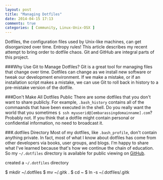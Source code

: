 ```yaml
---
layout: post
title: "Managing Dotfiles"
date: 2014-04-15 17:13
comments: true
categories: [ Community, Linux-Unix-OSX ]
---
```

Dotfiles, the configuration files used by Unix-like machines, can get disorganized over time. Entropy rules! This article describes my recent attempt to bring order to dotfile chaos. Git and GitHub are integral parts of this project.

###Why Use Git to Manage Dotfiles?
Git is a great tool for managing files that change over time. Dotfiles can change as we install new software or tweak our development environment. If we make a mistake, or if an installation script makes a mistake, we can use Git to roll back in history to a pre-mistake version of the dotfile.

###Don't Make All Dotfiles Public
There are some dotfiles that you don't want to share publicly. For
example, `.bash_history` contains all of the commaands that have been executed in the shell. Do you really want the world that you sometimes `$ ssh myuserid@[embarassingdomainname].com`? Probably not. If you think that a dotfile might contain personal or confidential information, no need to broadcast it.

###.dotfiles Directory
Most of my dotfiles, like `.bash_profile`, don't contain anything
private. In fact, most of what I know about dotfiles has come from other
developers via books, user groups, and blogs. I'm happy to share what
I've learned because that's how we continue the chain of education. So
my `~/.dotfiles` directory is available for public viewing on
[GitHub](https://github.com/RayHightower/.dotfiles).


created a `~/.dotfiles` directory

$ mkdir ~/.dotfiles
$ mv ~/.gitk .
$ cd ~
$ ln -s ~/.dotfiles/.gitk


